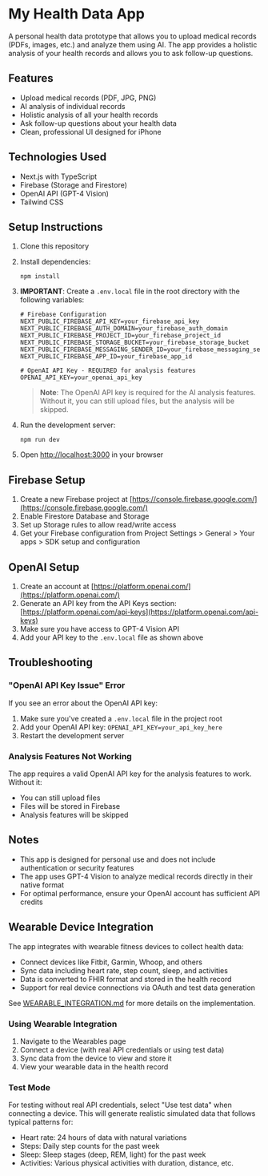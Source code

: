 # My Health Data App

A personal health data prototype that allows you to upload medical records (PDFs, images, etc.) and analyze them using AI. The app provides a holistic analysis of your health records and allows you to ask follow-up questions.


## Features

- Upload medical records (PDF, JPG, PNG)
- AI analysis of individual records
- Holistic analysis of all your health records
- Ask follow-up questions about your health data
- Clean, professional UI designed for iPhone

## Technologies Used

- Next.js with TypeScript
- Firebase (Storage and Firestore)
- OpenAI API (GPT-4 Vision)
- Tailwind CSS

## Setup Instructions

1. Clone this repository
2. Install dependencies:
   ```
   npm install
   ```
3. **IMPORTANT**: Create a `.env.local` file in the root directory with the following variables:
   ```
   # Firebase Configuration
   NEXT_PUBLIC_FIREBASE_API_KEY=your_firebase_api_key
   NEXT_PUBLIC_FIREBASE_AUTH_DOMAIN=your_firebase_auth_domain
   NEXT_PUBLIC_FIREBASE_PROJECT_ID=your_firebase_project_id
   NEXT_PUBLIC_FIREBASE_STORAGE_BUCKET=your_firebase_storage_bucket
   NEXT_PUBLIC_FIREBASE_MESSAGING_SENDER_ID=your_firebase_messaging_sender_id
   NEXT_PUBLIC_FIREBASE_APP_ID=your_firebase_app_id

   # OpenAI API Key - REQUIRED for analysis features
   OPENAI_API_KEY=your_openai_api_key
   ```
   
   > **Note**: The OpenAI API key is required for the AI analysis features. Without it, you can still upload files, but the analysis will be skipped.

4. Run the development server:
   ```
   npm run dev
   ```
5. Open [http://localhost:3000](http://localhost:3000) in your browser

## Firebase Setup

1. Create a new Firebase project at [https://console.firebase.google.com/](https://console.firebase.google.com/)
2. Enable Firestore Database and Storage
3. Set up Storage rules to allow read/write access
4. Get your Firebase configuration from Project Settings > General > Your apps > SDK setup and configuration

## OpenAI Setup

1. Create an account at [https://platform.openai.com/](https://platform.openai.com/)
2. Generate an API key from the API Keys section: [https://platform.openai.com/api-keys](https://platform.openai.com/api-keys)
3. Make sure you have access to GPT-4 Vision API
4. Add your API key to the `.env.local` file as shown above

## Troubleshooting

### "OpenAI API Key Issue" Error

If you see an error about the OpenAI API key:

1. Make sure you've created a `.env.local` file in the project root
2. Add your OpenAI API key: `OPENAI_API_KEY=your_api_key_here`
3. Restart the development server

### Analysis Features Not Working

The app requires a valid OpenAI API key for the analysis features to work. Without it:
- You can still upload files
- Files will be stored in Firebase
- Analysis features will be skipped

## Notes

- This app is designed for personal use and does not include authentication or security features
- The app uses GPT-4 Vision to analyze medical records directly in their native format
- For optimal performance, ensure your OpenAI account has sufficient API credits

## Wearable Device Integration

The app integrates with wearable fitness devices to collect health data:

- Connect devices like Fitbit, Garmin, Whoop, and others
- Sync data including heart rate, step count, sleep, and activities
- Data is converted to FHIR format and stored in the health record
- Support for real device connections via OAuth and test data generation

See [WEARABLE_INTEGRATION.md](WEARABLE_INTEGRATION.md) for more details on the implementation.

### Using Wearable Integration

1. Navigate to the Wearables page
2. Connect a device (with real API credentials or using test data)
3. Sync data from the device to view and store it
4. View your wearable data in the health record

### Test Mode

For testing without real API credentials, select "Use test data" when connecting a device. This will generate realistic simulated data that follows typical patterns for:

- Heart rate: 24 hours of data with natural variations
- Steps: Daily step counts for the past week
- Sleep: Sleep stages (deep, REM, light) for the past week
- Activities: Various physical activities with duration, distance, etc. 